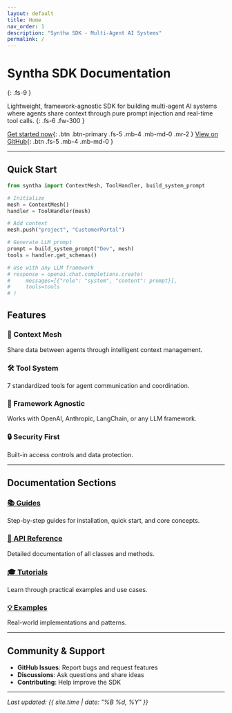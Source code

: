 ```yaml
---
layout: default
title: Home
nav_order: 1
description: "Syntha SDK - Multi-Agent AI Systems"
permalink: /
---
```


# Syntha SDK Documentation
{: .fs-9 }

Lightweight, framework-agnostic SDK for building multi-agent AI systems where agents share context through pure prompt injection and real-time tool calls.
{: .fs-6 .fw-300 }

[Get started now](guides/quick-start){: .btn .btn-primary .fs-5 .mb-4 .mb-md-0 .mr-2 } [View on GitHub](https://github.com/yourusername/syntha_v2){: .btn .fs-5 .mb-4 .mb-md-0 }

---

## Quick Start

```python
from syntha import ContextMesh, ToolHandler, build_system_prompt

# Initialize
mesh = ContextMesh()
handler = ToolHandler(mesh)

# Add context
mesh.push("project", "CustomerPortal")

# Generate LLM prompt
prompt = build_system_prompt("Dev", mesh)
tools = handler.get_schemas()

# Use with any LLM framework
# response = openai.chat.completions.create(
#     messages=[{"role": "system", "content": prompt}],
#     tools=tools
# )
```

## Features

### 🧠 Context Mesh
Share data between agents through intelligent context management.

### 🛠️ Tool System  
7 standardized tools for agent communication and coordination.

### 🚀 Framework Agnostic
Works with OpenAI, Anthropic, LangChain, or any LLM framework.

### 🔒 Security First
Built-in access controls and data protection.

---

## Documentation Sections

### [📚 Guides](guides/)
Step-by-step guides for installation, quick start, and core concepts.

### [🔧 API Reference](api/)
Detailed documentation of all classes and methods.

### [🎓 Tutorials](tutorials/)
Learn through practical examples and use cases.

### [💡 Examples](examples/)
Real-world implementations and patterns.

---

## Community & Support

- **GitHub Issues**: Report bugs and request features
- **Discussions**: Ask questions and share ideas
- **Contributing**: Help improve the SDK

---

*Last updated: {{ site.time | date: "%B %d, %Y" }}*
